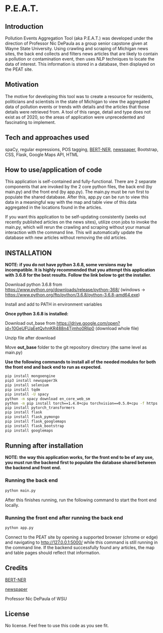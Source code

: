 # P.E.A.T.


## Introduction

Pollution Events Aggregation Tool (aka P.E.A.T.) was developed under the direction of Professor Nic DePaula as a group senior capstone given at Wayne State University. Using crawling and scraping of Michigan news sites, the back end collects and filters news articles that are likely to contain a pollution or contamination event, then uses NLP techniques to locate the data of interest. This information is stored in a database, then displayed on the PEAT site.



## Motivation

The motive for developing this tool was to create a resource for residents, politicians and scientists in the state of Michigan to view the aggregated data of pollution events or trends with details and the articles that those details were retrieved from. A tool of this range, detail and type does not exist as of 2020, so the areas of application were unprecedented and fascinating to implement.



## Tech and approaches used

spaCy, regular expressions, POS tagging, [BERT-NER](https://github.com/kamalkraj/BERT-NER), [newspaper](https://github.com/codelucas/newspaper), Bootstrap, CSS, Flask, Google Maps API, HTML



## How to use/application of code

This application is self-contained and fully-functional. There are 2 separate components that are invoked by the 2 core python files, the back end (by main.py) and the front end (by app.py). The main.py must be run first to populate the shared database. After this, app.py can be run to view this data in a meaningful way with the map and table view of this data aggregated in the locations found in the articles.

If you want this application to be self-updating consistently (seeks out recently published articles on the news sites), utilize cron jobs to invoke the main.py, which will rerun the crawling and scraping without your manual interaction with the command line. This will automatically update the database with new articles without removing the old articles.



## INSTALLATION

**NOTE: if you do not have python 3.6.8, some versions may be incompatible. It is highly recommended that you attempt this application with 3.6.8 for the best results. Follow the link below to get the installer.**

Download python 3.6.8 from https://www.python.org/downloads/release/python-368/
(windows -> https://www.python.org/ftp/python/3.6.8/python-3.6.8-amd64.exe)

Install and add to PATH in environment variables

**Once python 3.6.8 is installed:**

Download out_base from https://drive.google.com/open?id=10GeUFUaEetQvhnKR488n4Tjmho0Rljp0 (download whole file)

Unzip file after download

Move **out_base** folder to the git repository directory (the same level as main.py)


**Use the following commands to install all of the needed modules for both the front end and back end to run as expected.**
```bash
pip install mongoengine
pip3 install newspaper3k
pip install selenium
pip install tqdm
pip install -U spacy
python -m spacy download en_core_web_sm
python -m pip install torch==1.4.0+cpu torchvision==0.5.0+cpu -f https://download.pytorch.org/whl/torch_stable.html
pip install pytorch_transformers
pip install flask
pip install flask_pymongo
pip install flask_googlemaps
pip install flask_bootstrap
pip install googlemaps
```




## Running after installation

**NOTE: the way this application works, for the front end to be of any use, you must run the backend first to populate the database shared between the backend and front end.**

### Running the back end

```bash
python main.py
```

After this finishes running, run the following command to start the front end locally.

### Running the front end after running the back end

```bash
python app.py
```

Connect to the PEAT site by opening a supported browser (chrome or edge) and navigating to http://127.0.0.1:5000/ while this command is still running in the command line. If the backend successfully found any articles, the map and table pages should reflect that information.



## Credits

[BERT-NER](https://github.com/kamalkraj/BERT-NER)

[newspaper](https://github.com/codelucas/newspaper)

Professor Nic DePaula of WSU



## License

No license. Feel free to use this code as you see fit.
